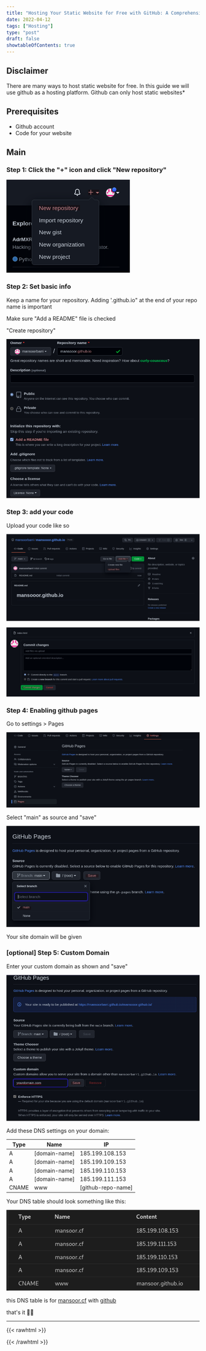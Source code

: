 ```yaml
---
title: "Hosting Your Static Website for Free with GitHub: A Comprehensive Guide"
date: 2022-04-12
tags: ["Hosting"]
type: "post"
draft: false
showtableOfContents: true
---
```


## Disclaimer
There are many ways to host static website for free. In this guide we will use github as a hosting platform. Github can only host static websites*

## Prerequisites
* Github account
* Code for your website

## Main

### Step 1: Click the "+" icon and click "New repository"

![source](/images/how-to/hosting/2022.png)

### Step 2: Set basic info 

Keep a name for your repository. Adding '.github.io" at the end of your repo name is important

Make sure "Add a README" file is checked

"Create repository"

![source](/images/how-to/hosting/2022_1.png)

### Step 3: add your code

Upload your code like so

![source](/images/how-to/hosting/2022_2.png)

![source](/images/how-to/hosting/2022_3.png)

### Step 4: Enabling github pages

Go to settings > Pages

![source](/images/how-to/hosting/2022_4.png)

Select "main" as source and "save"

![source](/images/how-to/hosting/2022_5.png)

Your site domain will be given

### [optional] Step 5: Custom Domain

Enter your custom domain as shown and "save"

![source](/images/how-to/hosting/2022_6.png)

Add these DNS settings on your domain:

| Type	| Name      	| IP 	 		  	 |
|-------|---------------|--------------------|
| A 	| [domain-name] | 185.199.108.153	 |
| A  	| [domain-name] | 185.199.109.153	 |
| A 	| [domain-name] | 185.199.110.153	 |
| A 	| [domain-name] | 185.199.111.153	 |
| CNAME	| www			| [github-repo-name] |

Your DNS table should look something like this:

![source](/images/how-to/hosting/2022_7.png)

this DNS table is for [mansoor.cf](https://mansoor.cf) with [github](https://github.com/mansoorbarri/website)

that's it ✌🏽

-------------------------------------------------------------
{{< rawhtml >}} 
<script src="https://utteranc.es/client.js"
        repo="mansoorbarri/website"
        issue-term="title"
        theme="dark-blue"
        crossorigin="anonymous"
        async>
</script>
{{< /rawhtml >}}